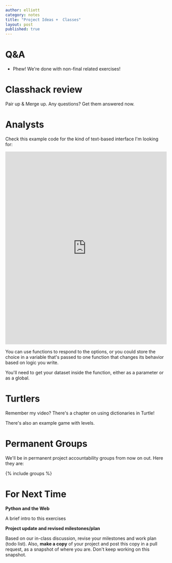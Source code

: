 ```yaml
---
author: elliott
category: notes
title: "Project Ideas +  Classes"
layout: post
published: true
---
```


# Q&A

- Phew!  We're done with non-final related exercises!

# Classhack review

Pair up & Merge up.  Any questions?  Get them answered now.

# Analysts

Check this example code for the kind of text-based interface I'm looking for:

<iframe src="https://trinket.io/embed/python3/b5c5eced6a" width="100%" height="600" frameborder="0" marginwidth="0" marginheight="0" allowfullscreen></iframe>

You can use functions to respond to the options, or you could store the choice in a variable that's
passed to one function that changes its behavior based on logic you write.

You'll need to get your dataset inside the function, either as a parameter or as a global.

# Turtlers

Remember my video?  There's a chapter on using dictionaries in Turtle!

There's also an example game with levels.

# Permanent Groups

We'll be in permanent project accountability groups from now on out. Here they are:

{% include groups %}

# For Next Time

**Python and the Web**

A brief intro to this exercises

**Project update and revised milestones/plan**

Based on our in-class discussion, revise your milestones and work plan (todo list).  Also, **make a copy** of your project and post this copy in a pull request, as a snapshot of where you are.  Don't keep working on this snapshot.


